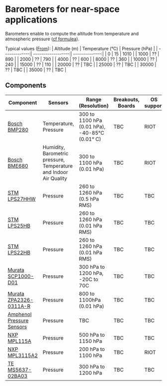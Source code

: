 # Barometers for near-space applications

Barometers enable to compute the altitude from temperature and atmospheric pressure ([cf formulea](https://en.wikipedia.org/wiki/Pressure_altitude)).

Typical values ([From](https://www.engineeringtoolbox.com/air-altitude-pressure-d_462.html)):
| Altitude (m)    | Temperature (°C) | Pressure (hPa) |
| -------------:| ------------------:| --------------:|
| 0     |  15 | 1010 |
| 1000  |  ?? | 890  |
| 2000  |  ?? | 790  |
| 4000  |  ?? | 600 |
| 8000  |  ?? | 360 |
| 10000 |  ?? | 240 |
| 15000 |  ?? | 110 |
| 20000 |  ?? | TBC |
| 25000 |  ?? | TBC |
| 30000 |  ?? | TBC |
| 35000 |  ?? | TBC |

## Components
| Component     | Sensors | Range (Resolution) | Breakouts, Boards      | OS support    | Status  |
| ------------- | ------- | ------------------- | ---------------------- | ------------- | ----- |
| [Bosch BMP280](https://www.bosch-sensortec.com/products/environmental-sensors/pressure-sensors/pressure-sensors-bmp280-1.html) | Temperature, Pressure| 300 to 1100 hPa (0.01 hPa), -40-85°C (0.01° C)| TBC | RIOT | Active |
| [Bosch BME680](https://cdn.sparkfun.com/assets/8/a/1/c/f/BME680-Datasheet.pdf) | Humidity, Barometric pressure, Temperature and Indoor Air Quality| 300 to 1100 hPa (0.01 hPa)| TBC | RIOT | Active |
| [STM LPS27HHW](https://www.st.com/en/mems-and-sensors/lps27hhw.html) | Pressure | 260 to 1260 hPa (0.5 hPa RMS) | TBC | TBC | Active |
| [STM LPS25HB](https://www.st.com/en/mems-and-sensors/lps25hb.html) | Pressure | 260 to 1260 hPa (0.01 hPa RMS) | TBC | TBC | Active |
| [STM LPS22HB](https://www.st.com/en/mems-and-sensors/lps22hb.html) | Pressure | 260 to 1260 hPa (0.01 hPa RMS) | TBC | TBC | Active |
| [Murata SCP1000-D01](https://www.sparkfun.com/products/retired/8161) | Pressure | 300 hPa to 1200 hPa, -20C to 70C | TBC | TBC | Obsolete |
| [Murata ZPA2326-0311A-R](https://www.murata.com/en-eu/products/productdetail?partno=ZPA2326-0311A-R) | Pressure | 800 to 1100hPa (0.01 hPa) | TBC | TBC | Active |
| [Amphenol Pressure Sensors](https://www.amphenol-sensors.com/en/mems-pressure-sensors) | Pressure | TBC| TBC | TBC | Active |
| [NXP MPL115A](https://www.nxp.com/products/sensors/pressure-sensors/barometric-pressure-15-to-115-kpa/50-to-115kpa-absolute-digital-pressure-sensor:MPL115A) | Pressure | 500 hPa to 1150 hPa| TBC | TBC | Active |
| [NXP MPL3115A2](https://www.nxp.com/products/sensors/pressure-sensors/barometric-pressure-15-to-115-kpa/20-to-110-kpa-absolute-digital-pressure-sensor:MPL3115A2) | Pressure | 200 hPa to 1100 hPa| TBC | RIOT | Active |
| [TE MS5637-02BA03](https://cdn.sparkfun.com/assets/1/1/d/b/e/MS5637_Datasheet.pdf) | Pressure | 300 hPa to 1200 hPa| TBC | TBC | Active |
